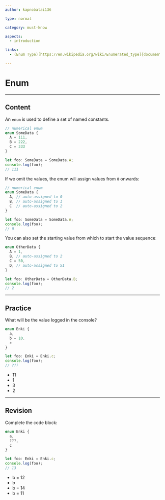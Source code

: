 ```yaml
---
author: kapnobatai136

type: normal

category: must-know

aspects:
  - introduction

links:
  - (Enum Type)[https://en.wikipedia.org/wiki/Enumerated_type]{documentation}

---
```


# Enum

---
## Content

An `enum` is used to define a set of named constants.

```ts
// numerical enum
enum SomeData {
  A = 111,
  B = 222,
  C = 333
}

let foo: SomeData = SomeData.A;
console.log(foo);
// 111
```

If we omit the values, the enum will assign values from `0` onwards:

```ts
// numerical enum
enum SomeData {
  A, // auto-assigned to 0
  B, // auto-assigned to 1
  C  // auto-assigned to 2
}

let foo: SomeData = SomeData.A;
console.log(foo);
// 0
```

You can also set the starting value from which to start the value sequence:

```ts
enum OtherData {
  A = 1,
  B, // auto-assigned to 2
  C = 50,
  D, // auto-assigned to 51
}

let foo: OtherData = OtherData.B;
console.log(foo);
// 2
```

---
## Practice

What will be the value logged in the console?

```ts
enum Enki {
  a,
  b = 10,
  c
}

let foo: Enki = Enki.c;
console.log(foo);
// ???
```

* 11
* 1
* 3
* 2

---
## Revision

Complete the code block:

```ts
enum Enki {
  a,
  ???,
  c
}

let foo: Enki = Enki.c;
console.log(foo);
// 13
```

* b = 12
* b
* b = 14
* b = 11
